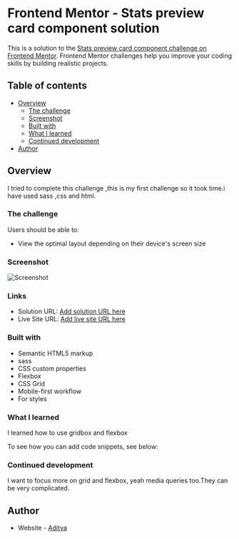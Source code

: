 # Frontend Mentor - Stats preview card component solution

This is a solution to the [Stats preview card component challenge on Frontend Mentor](https://www.frontendmentor.io/challenges/stats-preview-card-component-8JqbgoU62). Frontend Mentor challenges help you improve your coding skills by building realistic projects.

## Table of contents

- [Overview](#overview)
  - [The challenge](#the-challenge)
  - [Screenshot](#screenshot)
  - [Built with](#built-with)
  - [What I learned](#what-i-learned)
  - [Continued development](#continued-development)
- [Author](#author)

## Overview

I tried to complete this challenge ,this is my first challenge so it took time.i have used sass ,css and html.

### The challenge

Users should be able to:

- View the optimal layout depending on their device's screen size

### Screenshot

![Screenshot]("/completed.png")

### Links

- Solution URL: [Add solution URL here](https://your-solution-url.com)
- Live Site URL: [Add live site URL here](https://your-live-site-url.com)

### Built with

- Semantic HTML5 markup
- sass
- CSS custom properties
- Flexbox
- CSS Grid
- Mobile-first workflow
- For styles

### What I learned

I learned how to use gridbox and flexbox

To see how you can add code snippets, see below:

### Continued development

I want to focus more on grid and flexbox, yeah media queries too.They can be very complicated.

## Author

- Website - [Aditya](https://cs-aditya.herokuapp.com/index.html)
